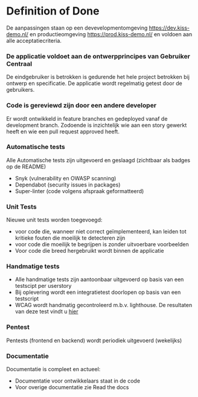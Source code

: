 # Definition of Done

De aanpassingen staan op een devevelopmentomgeving https://dev.kiss-demo.nl/ en productieomgeving https://prod.kiss-demo.nl/ en voldoen aan alle acceptatiecriteria.

### De applicatie voldoet aan de ontwerpprincipes van Gebruiker Centraal
De eindgebruiker is betrokken is gedurende het hele project betrokken bij ontwerp en specificatie. De applicatie wordt regelmatig getest door de gebruikers.

### Code is gereviewd zijn door een andere developer
Er wordt ontwikkeld in feature branches en gedeployed vanaf de development branch. Zodoende is inzichtelijk wie aan een story gewerkt heeft en wie een pull request approved heeft.

### Automatische tests
Alle Automatische tests zijn uitgevoerd en geslaagd (zichtbaar als badges op de README)
- Snyk (vulnerability en OWASP scanning)
- Dependabot (security issues in packages)
- Super-linter (code volgens afspraak geformatteerd)

### Unit Tests
Nieuwe unit tests worden toegevoegd:
- voor code die, wanneer niet correct geïmplementeerd, kan leiden tot kritieke fouten die moeilijk te detecteren zijn
- voor code die moeilijk te begrijpen is zonder uitvoerbare voorbeelden
- Voor code die breed hergebruikt wordt binnen de applicatie

### Handmatige tests
- Alle handmatige tests zijn aantoonbaar uitgevoerd op basis van een testscipt per userstory
- Bij oplevering wordt een integratietest doorlopen op basis van een testscript
- WCAG wordt handmatig gecontroleerd m.b.v. lighthouse. De resultaten van deze test vindt u [hier](https://github.com/Klantinteractie-Servicesysteem/.github/blob/main/docs/WCAG-Lighthouse-Report-20221219.pdf)

### Pentest
Pentests (frontend en backend) wordt periodiek uitgevoerd (wekelijks)

### Documentatie
Documentatie is compleet en actueel:
- Documentatie voor ontwikkelaars staat in de code
- Voor overige documentatie zie Read the docs

